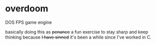 # overdoom
DOS FPS game engine

basically doing this as ~~penance~~ a fun exercise to stay sharp and keep thinking because ~~I have sinned~~ it's been a while since I've worked in C.
